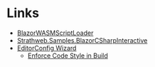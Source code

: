 # Links

- [BlazorWASMScriptLoader](https://github.com/LostBeard/BlazorWASMScriptLoader)
- [Strathweb.Samples.BlazorCSharpInteractive](https://github.com/filipw/Strathweb.Samples.BlazorCSharpInteractive)
- [EditorConfig Wizard](https://kristofferstrube.github.io/EditorConfigWizard/wizard)
  - [Enforce Code Style in Build](https://stackoverflow.com/a/66484848)
